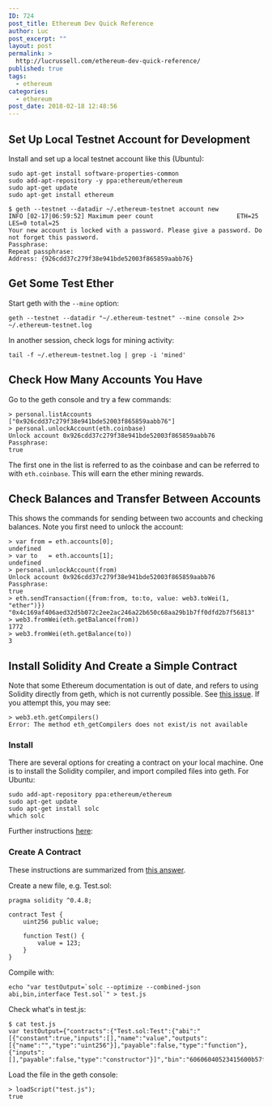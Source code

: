 ```yaml
---
ID: 724
post_title: Ethereum Dev Quick Reference
author: Luc
post_excerpt: ""
layout: post
permalink: >
  http://lucrussell.com/ethereum-dev-quick-reference/
published: true
tags:
  - ethereum
categories:
  - ethereum
post_date: 2018-02-18 12:48:56
---
```

## Set Up Local Testnet Account for Development
Install and set up a local testnet account like this (Ubuntu):

    sudo apt-get install software-properties-common
    sudo add-apt-repository -y ppa:ethereum/ethereum
    sudo apt-get update
    sudo apt-get install ethereum

    $ geth --testnet --datadir ~/.ethereum-testnet account new
    INFO [02-17|06:59:52] Maximum peer count                       ETH=25 LES=0 total=25
    Your new account is locked with a password. Please give a password. Do not forget this password.
    Passphrase:
    Repeat passphrase:
    Address: {926cdd37c279f38e941bde52003f865859aabb76}

## Get Some Test Ether
Start geth with the `--mine` option:

    geth --testnet --datadir "~/.ethereum-testnet" --mine console 2>> ~/.ethereum-testnet.log

In another session, check logs for mining activity:

    tail -f ~/.ethereum-testnet.log | grep -i 'mined'

## Check How Many Accounts You Have
Go to the geth console and try a few commands:

    > personal.listAccounts
    ["0x926cdd37c279f38e941bde52003f865859aabb76"]
    > personal.unlockAccount(eth.coinbase)
    Unlock account 0x926cdd37c279f38e941bde52003f865859aabb76
    Passphrase:
    true

The first one in the list is referred to as the coinbase and can be referred to with `eth.coinbase`. This will earn the ether mining rewards.

## Check Balances and Transfer Between Accounts

This shows the commands for sending between two accounts and checking balances. Note you first need to unlock the account:


    > var from = eth.accounts[0];
    undefined
    > var to   = eth.accounts[1];
    undefined
    > personal.unlockAccount(from)
    Unlock account 0x926cdd37c279f38e941bde52003f865859aabb76
    Passphrase:
    true
    > eth.sendTransaction({from:from, to:to, value: web3.toWei(1, "ether")})
    "0x4c169af406aed32d5b072c2ee2ac246a22b650c68aa29b1b7ff0dfd2b7f56813"
    > web3.fromWei(eth.getBalance(from))
    1772
    > web3.fromWei(eth.getBalance(to))
    3


## Install Solidity And Create a Simple Contract
Note that some Ethereum documentation is out of date, and refers to using Solidity directly from geth, which is not currently possible. See [this issue](https://github.com/ethereum/go-ethereum/issues/3793). If you attempt this, you may see:

    > web3.eth.getCompilers()
    Error: The method eth_getCompilers does not exist/is not available


### Install
There are several options for creating a contract on your local machine. One is to install the Solidity compiler, and import compiled files into geth. For Ubuntu:

    sudo add-apt-repository ppa:ethereum/ethereum
    sudo apt-get update
    sudo apt-get install solc
    which solc

Further instructions [here](http://solidity.readthedocs.io/en/develop/installing-solidity.html):

### Create A Contract
These instructions are summarized from [this answer](https://ethereum.stackexchange.com/a/15436/8317).

Create a new file, e.g. Test.sol:

    pragma solidity ^0.4.8;

    contract Test {
        uint256 public value;

        function Test() {
            value = 123;
        }
    }

Compile with:

    echo "var testOutput=`solc --optimize --combined-json abi,bin,interface Test.sol`" > test.js

Check what's in test.js:

    $ cat test.js
    var testOutput={"contracts":{"Test.sol:Test":{"abi":"[{"constant":true,"inputs":[],"name":"value","outputs":[{"name":"","type":"uint256"}],"payable":false,"type":"function"},{"inputs":[],"payable":false,"type":"constructor"}]","bin":"60606040523415600b57fe5b5b607b6000819055505b5b608f806100246000396000f30060606040526000357c0100000000000000000000000000000000000000000000000000000000900463ffffffff1680633fa4f24514603a575bfe5b3415604157fe5b6047605d565b6040518082815260200191505060405180910390f35b600054815600a165627a7a72305820d0e71d151634ac6ae7626860a17881104022e5cd6d3a088eb8f941d9aa8e3bd20029"}},"version":"0.4.9+commit.364da425.Darwin.appleclang"}

Load the file in the geth console:

    > loadScript("test.js");
    true
